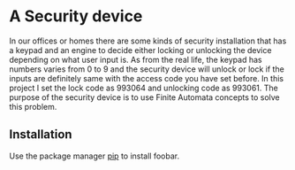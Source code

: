 # A Security device
In our offices or homes there are some kinds of security installation that has a keypad and an engine to decide either locking or unlocking the device depending on what user input is. As from the real life, the keypad has numbers varies from 0 to 9 and the security device will unlock or lock if the inputs are definitely same with the access code you have set before. In this project I set the lock code as 993064 and unlocking code as 993061. The purpose of the security device is to use Finite Automata concepts to solve this problem. 
## Installation
Use the package manager [pip](https://pip.pypa.io/en/stable/) to install foobar.
